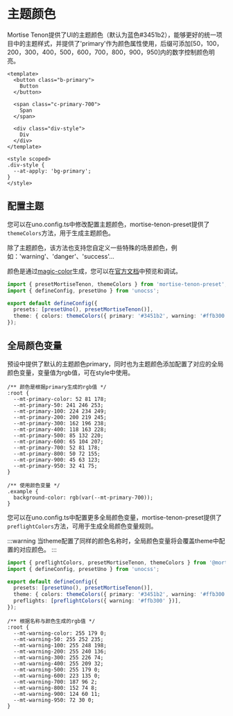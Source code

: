 # 主题颜色

Mortise Tenon提供了UI的主题颜色（默认为蓝色#3451b2），能够更好的统一项目中的主题样式，并提供了'primary'作为颜色属性使用，后缀可添加[50，100，200，300，400，500，600，700，800，900，950]内的数字控制颜色明亮。

```vue
<template>
  <button class="b-primary">
    Button
  </button>

  <span class="c-primary-700">
    Span
  </span>

  <div class="div-style">
    Div
  </div>
</template>

<style scoped>
.div-style {
  --at-apply: 'bg-primary';
}
</style>
```

## 配置主题

您可以在uno.config.ts中修改配置主题颜色，mortise-tenon-preset提供了`themeColors`方法，用于生成主题颜色。

除了主题颜色，该方法也支持您自定义一些特殊的场景颜色，例如：'warning'、'danger'、'success'...

颜色是通过[magic-color](https://color.zyob.top/)生成，您可以在[官方文档](https://color.zyob.top/)中预览和调试。

```ts
import { presetMortiseTenon, themeColors } from 'mortise-tenon-preset';
import { defineConfig, presetUno } from 'unocss';

export default defineConfig({
  presets: [presetUno(), presetMortiseTenon()],
  theme: { colors: themeColors({ primary: '#3451b2', warning: '#ffb300', danger: '#e53935' }) },
});
```

<demo vue="presets/theme-color/demo1.vue"/>

## 全局颜色变量

预设中提供了默认的主题颜色primary，同时也为主题颜色添加配置了对应的全局颜色变量，变量值为rgb值，可在style中使用。

```style
/** 颜色是根据primary生成的rgb值 */
:root {
  --mt-primary-color: 52 81 178;
  --mt-primary-50: 241 246 253;
  --mt-primary-100: 224 234 249;
  --mt-primary-200: 200 219 245;
  --mt-primary-300: 162 196 238;
  --mt-primary-400: 118 163 228;
  --mt-primary-500: 85 132 220;
  --mt-primary-600: 65 104 207;
  --mt-primary-700: 52 81 178;
  --mt-primary-800: 50 72 155;
  --mt-primary-900: 45 63 123;
  --mt-primary-950: 32 41 75;
}

/** 使用颜色变量 */
.example {
  background-color: rgb(var(--mt-primary-700));
}
```

您可以在uno.config.ts中配置更多全局颜色变量，mortise-tenon-preset提供了`preflightColors`方法，可用于生成全局颜色变量规则。

:::warning
当theme配置了同样的颜色名称时，全局颜色变量将会覆盖theme中配置的对应颜色。
:::

```ts
import { preflightColors, presetMortiseTenon, themeColors } from '@mortise-tenon/presets';
import { defineConfig, presetUno } from 'unocss';

export default defineConfig({
  presets: [presetUno(), presetMortiseTenon()],
  theme: { colors: themeColors({ primary: '#3451b2', warning: '#ffb300', danger: '#e53935' }) },
  preflights: [preflightColors({ warning: '#ffb300' })],
});
```

```style
/** 根据名称与颜色生成的rgb值 */
:root {
  --mt-warning-color: 255 179 0;
  --mt-warning-50: 255 252 235;
  --mt-warning-100: 255 248 198;
  --mt-warning-200: 255 240 136;
  --mt-warning-300: 255 226 74;
  --mt-warning-400: 255 209 32;
  --mt-warning-500: 255 179 0;
  --mt-warning-600: 223 135 0;
  --mt-warning-700: 187 96 2;
  --mt-warning-800: 152 74 8;
  --mt-warning-900: 124 60 11;
  --mt-warning-950: 72 30 0;
}
```
